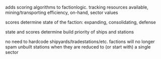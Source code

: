 adds scoring algorithms to factionlogic. tracking resources available, mining/transporting efficiency, on-hand, sector values

scores determine state of the faction: expanding, consolidating, defense

state and scores determine build priority of ships and stations

no need to hardcode shipyards/tradestations/etc. factions will no longer spam unbuilt stations when they are reduced to (or start with) a single sector
